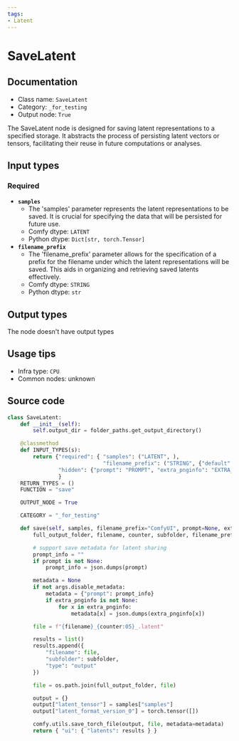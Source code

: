 ```yaml
---
tags:
- Latent
---
```


# SaveLatent
## Documentation
- Class name: `SaveLatent`
- Category: `_for_testing`
- Output node: `True`

The SaveLatent node is designed for saving latent representations to a specified storage. It abstracts the process of persisting latent vectors or tensors, facilitating their reuse in future computations or analyses.
## Input types
### Required
- **`samples`**
    - The 'samples' parameter represents the latent representations to be saved. It is crucial for specifying the data that will be persisted for future use.
    - Comfy dtype: `LATENT`
    - Python dtype: `Dict[str, torch.Tensor]`
- **`filename_prefix`**
    - The 'filename_prefix' parameter allows for the specification of a prefix for the filename under which the latent representations will be saved. This aids in organizing and retrieving saved latents effectively.
    - Comfy dtype: `STRING`
    - Python dtype: `str`
## Output types
The node doesn't have output types
## Usage tips
- Infra type: `CPU`
- Common nodes: unknown


## Source code
```python
class SaveLatent:
    def __init__(self):
        self.output_dir = folder_paths.get_output_directory()

    @classmethod
    def INPUT_TYPES(s):
        return {"required": { "samples": ("LATENT", ),
                              "filename_prefix": ("STRING", {"default": "latents/ComfyUI"})},
                "hidden": {"prompt": "PROMPT", "extra_pnginfo": "EXTRA_PNGINFO"},
                }
    RETURN_TYPES = ()
    FUNCTION = "save"

    OUTPUT_NODE = True

    CATEGORY = "_for_testing"

    def save(self, samples, filename_prefix="ComfyUI", prompt=None, extra_pnginfo=None):
        full_output_folder, filename, counter, subfolder, filename_prefix = folder_paths.get_save_image_path(filename_prefix, self.output_dir)

        # support save metadata for latent sharing
        prompt_info = ""
        if prompt is not None:
            prompt_info = json.dumps(prompt)

        metadata = None
        if not args.disable_metadata:
            metadata = {"prompt": prompt_info}
            if extra_pnginfo is not None:
                for x in extra_pnginfo:
                    metadata[x] = json.dumps(extra_pnginfo[x])

        file = f"{filename}_{counter:05}_.latent"

        results = list()
        results.append({
            "filename": file,
            "subfolder": subfolder,
            "type": "output"
        })

        file = os.path.join(full_output_folder, file)

        output = {}
        output["latent_tensor"] = samples["samples"]
        output["latent_format_version_0"] = torch.tensor([])

        comfy.utils.save_torch_file(output, file, metadata=metadata)
        return { "ui": { "latents": results } }

```
